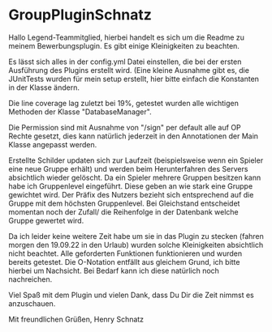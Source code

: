 # GroupPluginSchnatz


Hallo Legend-Teammitglied,
hierbei handelt es sich um die Readme zu meinem Bewerbungsplugin.
Es gibt einige Kleinigkeiten zu beachten.

Es lässt sich alles in der config.yml Datei einstellen, die bei der ersten Ausführung des Plugins erstellt wird.
(Eine kleine Ausnahme gibt es, die JUnitTests wurden für mein setup erstellt, hier bitte einfach die Konstanten in der Klasse ändern.

Die line coverage lag zuletzt bei 19%, getestet wurden alle wichtigen Methoden der Klasse "DatabaseManager".



Die Permission sind mit Ausnahme von "/sign" per default alle auf OP Rechte gesetzt, dies kann natürlich jederzeit in den Annotationen der Main Klasse angepasst werden.

Erstellte Schilder updaten sich zur Laufzeit (beispielsweise wenn ein Spieler eine neue Gruppe erhält) und werden beim Herunterfahren des Servers absichtlich wieder gelöscht.
Da ein Spieler mehrere Gruppen besitzen kann habe ich Gruppenlevel eingeführt. Diese geben an wie stark eine Gruppe gewichtet wird.
Der Präfix des Nutzers bezieht sich entsprechend auf die Gruppe mit dem höchsten Gruppenlevel.
Bei Gleichstand entscheidet momentan noch der Zufall/ die Reihenfolge in der Datenbank welche Gruppe gewertet wird.

Da ich leider keine weitere Zeit habe um sie in das Plugin zu stecken (fahren morgen den 19.09.22 in den Urlaub) wurden solche Kleinigkeiten absichtlich nicht beachtet.
Alle geforderten Funktionen funktionieren und wurden bereits getestet.
Die O-Notation entfällt aus gleichem Grund, ich bitte hierbei um Nachsicht. Bei Bedarf kann ich diese natürlich noch nachreichen.

Viel Spaß mit dem Plugin und vielen Dank, dass Du Dir die Zeit nimmst es anzuschauen.

Mit freundlichen Grüßen,
Henry Schnatz
